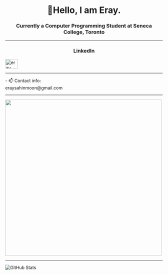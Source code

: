 <h1 align="center">👾Hello, I am Eray.</h1>
<h3 align="center">Currently a Computer Programming Student at Seneca College, Toronto</h3>
<hr>
<h3 align="center">LinkedIn</h3>
<a href="https://linkedin.com/in/eraysahin06" target="blank"><img align="center" src="https://raw.githubusercontent.com/rahuldkjain/github-profile-readme-generator/master/src/images/icons/Social/linked-in-alt.svg" alt="eray sahin" height="30" width="40" /></a><br/>
<hr>
- 📫 Contact info:<br> eraysahinmoon@gmail.com
<hr>
<img src="https://holopin.me/@eraysahin06" width="500px"/>
<hr>

![GitHub Stats](https://github-readme-stats.vercel.app/api?username=eraysahin06&hide=stars,contribs,issues&theme=dark)
